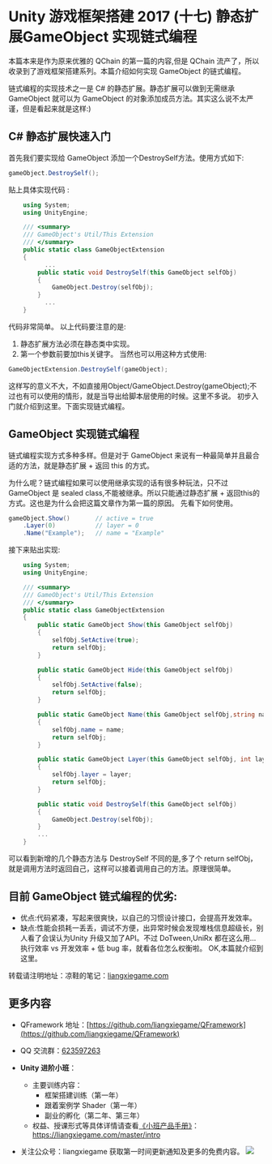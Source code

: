 # Unity 游戏框架搭建 2017 (十七) 静态扩展GameObject 实现链式编程

本篇本来是作为原来优雅的 QChain 的第一篇的内容,但是 QChain 流产了，所以收录到了游戏框架搭建系列。本篇介绍如何实现 GameObject 的链式编程。

链式编程的实现技术之一是 C# 的静态扩展。静态扩展可以做到无需继承 GameObject 就可以为 GameObject 的对象添加成员方法。其实这么说不太严谨，但是看起来就是这样:)

## C# 静态扩展快速入门
首先我们要实现给 GameObject 添加一个DestroySelf方法。使用方式如下:
```cs
gameObject.DestroySelf();
```
贴上具体实现代码 :
```cs
	using System;
	using UnityEngine;

	/// <summary>
	/// GameObject's Util/This Extension
	/// </summary>
	public static class GameObjectExtension
	{
		  ...  		
		public static void DestroySelf(this GameObject selfObj)
		{
			GameObject.Destroy(selfObj);
		}
		  ...
	}
```

代码非常简单。
以上代码要注意的是:
1. 静态扩展方法必须在静态类中实现。
2. 第一个参数前要加this关键字。
当然也可以用这种方式使用:
``` csharp
GameObjectExtension.DestroySelf(gameObject);
```
这样写的意义不大，不如直接用Object/GameObject.Destroy(gameObject);不过也有可以使用的情形，就是当导出给脚本层使用的时候。这里不多说。
初步入门就介绍到这里。下面实现链式编程。

## GameObject  实现链式编程

链式编程实现方式多种多样。但是对于 GameObject 来说有一种最简单并且最合适的方法，就是静态扩展 + 返回 this 的方式。

为什么呢？链式编程如果可以使用继承实现的话有很多种玩法，只不过 GameObject 是 sealed class,不能被继承。所以只能通过静态扩展 + 返回this的方式。这也是为什么会把这篇文章作为第一篇的原因。
先看下如何使用。
```cs
gameObject.Show()   	// active = true
	.Layer(0) 			// layer = 0 
	.Name("Example");	// name = "Example"
```

接下来贴出实现:
```cs
	using System;
	using UnityEngine;

	/// <summary>
	/// GameObject's Util/This Extension
	/// </summary>
	public static class GameObjectExtension
	{
		public static GameObject Show(this GameObject selfObj)
		{
			selfObj.SetActive(true);
			return selfObj;
		}

		public static GameObject Hide(this GameObject selfObj)
		{
			selfObj.SetActive(false);
			return selfObj;
		}

		public static GameObject Name(this GameObject selfObj,string name)
		{
			selfObj.name = name;
			return selfObj;
		}

		public static GameObject Layer(this GameObject selfObj, int layer)
		{
			selfObj.layer = layer;
			return selfObj;
		}

		public static void DestroySelf(this GameObject selfObj)
		{
			GameObject.Destroy(selfObj);
		}
		...
	}
```

可以看到新增的几个静态方法与 DestroySelf 不同的是,多了个 return selfObj，就是调用方法时返回自己，这样可以接着调用自己的方法。原理很简单。

## 目前 GameObject 链式编程的优劣:
* 优点:代码紧凑，写起来很爽快，以自己的习惯设计接口，会提高开发效率。
* 缺点:性能会损耗一丢丢，调试不方便，出异常时候会发现堆栈信息超级长，别人看了会误认为Unity 升级又加了API。不过 DoTween,UniRx 都在这么用… 
执行效率 vs 开发效率 + 低 bug 率，就看各位怎么权衡啦。
OK,本篇就介绍到这里。

转载请注明地址：凉鞋的笔记：[liangxiegame.com](http://liangxiegame.com)

## 更多内容
* QFramework 地址：[https://github.com/liangxiegame/QFramework](https://github.com/liangxiegame/QFramework)
* QQ 交流群：[623597263](http://shang.qq.com/wpa/qunwpa?idkey=706b8eef0fff3fe4be9ce27c8702ad7d8cc1bceabe3b7c0430ec9559b3a9ce66)
* **Unity 进阶小班**：
	* 主要训练内容：
		* 框架搭建训练（第一年）
		* 跟着案例学 Shader（第一年）
		* 副业的孵化（第二年、第三年）
	* 权益、授课形式等具体详情请查看[《小班产品手册》](https://liangxiegame.com/master/intro)：https://liangxiegame.com/master/intro
  
* 关注公众号：liangxiegame 获取第一时间更新通知及更多的免费内容。
![](http://file.liangxiegame.com/38eccb55-40b2-4845-93d6-f5fb50ff9492.png)